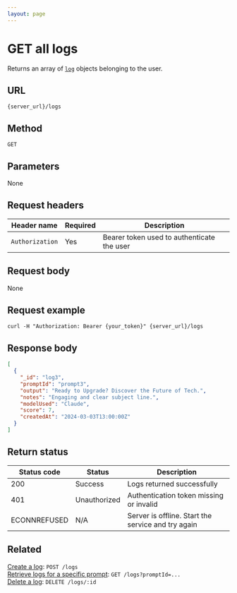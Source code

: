 ```yaml
---
layout: page
---
```


# GET all logs

Returns an array of [`log`](../resources/log.md) objects belonging to the user.  

## URL

```text
{server_url}/logs
```

## Method

`GET`

## Parameters

None

## Request headers

| Header name     | Required | Description                                |
|-----------------|----------|--------------------------------------------|
| `Authorization` | Yes      | Bearer token used to authenticate the user |

## Request body

None

## Request example

```shell
curl -H "Authorization: Bearer {your_token}" {server_url}/logs
```

## Response body

```json
[
  {
    "_id": "log3",
    "promptId": "prompt3",
    "output": "Ready to Upgrade? Discover the Future of Tech.",
    "notes": "Engaging and clear subject line.",
    "modelUsed": "Claude",
    "score": 7,
    "createdAt": "2024-03-03T13:00:00Z"
  }
]
```

## Return status

| Status code  | Status       | Description                                        |
|--------------|--------------|----------------------------------------------------|
| 200          | Success      | Logs returned successfully                         |
| 401          | Unauthorized | Authentication token missing or invalid            |
| ECONNREFUSED | N/A          | Server is offline. Start the service and try again |

## Related

[Create a log](post-logs.md): `POST /logs`  
[Retrieve logs for a specific prompt](get-logs-by-prompt.md): `GET /logs?promptId=...`  
[Delete a log](delete-logs-id.md): `DELETE /logs/:id`
